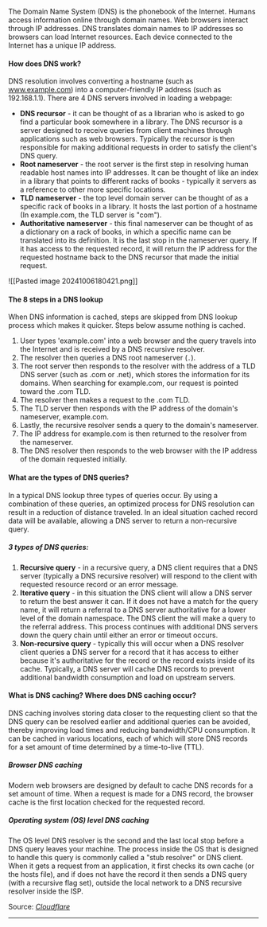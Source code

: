 The Domain Name System (DNS) is the phonebook of the Internet. Humans access information online through domain names. Web browsers interact through IP addresses. DNS translates domain names to IP addresses so browsers can load Internet resources.
Each device connected to the Internet has a unique IP address.

#### How does DNS work?
DNS resolution involves converting a hostname (such as www.example.com) into a computer-friendly IP address (such as 192.168.1.1).
There are 4 DNS servers involved in loading a webpage:
- **DNS recursor** - it can be thought of as a librarian who is asked to go find a particular book somewhere in a library. The DNS recursor is a server designed to receive queries from client machines through applications such as web browsers. Typically the recursor is then responsible for making additional requests in order to satisfy the client's DNS query.
- **Root nameserver** - the root server is the first step in resolving human readable host names into IP addresses. It can be thought of like an index in a library that points to different racks of books - typically it servers as a reference to other more specific locations.
- **TLD nameserver** - the top level domain server can be thought of as a specific rack of books in a library. It hosts the last portion of a hostname (In example.com, the TLD server is "com").
- **Authoritative nameserver** - this final nameserver can be thought of as a dictionary on a rack of books, in which a specific name can be translated into its definition. It is the last stop in the nameserver query. If it has access to the requested record, it will return the IP address for the requested hostname back to the DNS recursor that made the initial request.

![[Pasted image 20241006180421.png]]

#### The 8 steps in a DNS lookup
When DNS information is cached, steps are skipped from DNS lookup process which makes it quicker. Steps below assume nothing is cached.
1. User types 'example.com' into a web browser and the query travels into the Internet and is received by a DNS recursive resolver.
2. The resolver then queries a DNS root nameserver (`.`).
3. The root server then responds to the resolver with the address of a TLD DNS server (such as .com or .net), which stores the information for its domains. When searching for example.com, our request is pointed toward the .com TLD.
4. The resolver then makes a request to the .com TLD.
5. The TLD server then responds with the IP address of the domain's nameserver, example.com.
6. Lastly, the recursive resolver sends a query to the domain's nameserver.
7. The IP address for example.com is then returned to the resolver from the nameserver.
8. The DNS resolver then responds to the web browser with the IP address of the domain requested initially.

#### What are the types of DNS queries?
In a typical DNS lookup three types of queries occur. By using a combination of these queries, an optimized process for DNS resolution can result in a reduction of distance traveled. In an ideal situation cached record data will be available, allowing a DNS server to return a non-recursive query.
##### 3 types of DNS queries:
1. **Recursive query** - in a recursive query, a DNS client requires that a DNS server (typically a DNS recursive resolver) will respond to the client with requested resource record or an error message.
2. **Iterative query** - in this situation the DNS client will allow a DNS server to return the best answer it can. If it does not have a match for the query name, it will return a referral to a DNS server authoritative for a lower level of the domain namespace. The DNS client the will make a query to the referral address. This process continues with additional DNS servers down the query chain until either an error or timeout occurs.
3. **Non-recursive query** - typically this will occur when a DNS resolver client queries a DNS server for a record that it has access to either because it's authoritative for the record or the record exists inside of its cache. Typically, a DNS server will cache DNS records to prevent additional bandwidth consumption and load on upstream servers.

#### What is DNS caching? Where does DNS caching occur?
DNS caching involves storing data closer to the requesting client so that the DNS query can be resolved earlier and additional queries can be avoided, thereby improving load times and reducing bandwidth/CPU consumption. It can be cached in various locations, each of which will store DNS records for a set amount of time determined by a time-to-live (TTL).

##### Browser DNS caching
Modern web browsers are designed by default to cache DNS records for a set amount of time. When a request is made for a DNS record, the browser cache is the first location checked for the requested record.

##### Operating system (OS) level DNS caching
The OS level DNS resolver is the second and the last local stop before a DNS query leaves your machine. The process inside the OS that is designed to handle this query is commonly called a "stub resolver" or DNS client. When it gets a request from an application, it first checks its own cache (or the hosts file), and if does not have the record it then sends a DNS query (with a recursive flag set), outside the local network to a DNS recursive resolver inside the ISP.

Source: *[Cloudflare](https://www.cloudflare.com/en-gb/learning/dns/what-is-dns/)*

---
